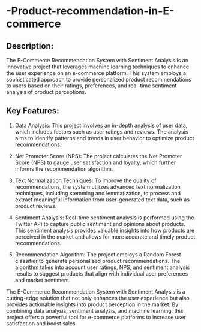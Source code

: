 # -Product-recommendation-in-E-commerce

## Description:
The E-Commerce Recommendation System with Sentiment Analysis is an innovative project that leverages machine learning techniques to enhance the user experience on an e-commerce platform. This system employs a sophisticated approach to provide personalized product recommendations to users based on their ratings, preferences, and real-time sentiment analysis of product perceptions.

## Key Features:
1. Data Analysis: This project involves an in-depth analysis of user data, which includes factors such as user ratings and reviews. The analysis aims to identify patterns and trends in user behavior to optimize product recommendations.

2. Net Promoter Score (NPS): The project calculates the Net Promoter Score (NPS) to gauge user satisfaction and loyalty, which further informs the recommendation algorithm.

3. Text Normalization Techniques: To improve the quality of recommendations, the system utilizes advanced text normalization techniques, including stemming and lemmatization, to process and extract meaningful information from user-generated text data, such as product reviews.

4. Sentiment Analysis: Real-time sentiment analysis is performed using the Twitter API to capture public sentiment and opinions about products. This sentiment analysis provides valuable insights into how products are perceived in the market and allows for more accurate and timely product recommendations.

5. Recommendation Algorithm: The project employs a Random Forest classifier to generate personalized product recommendations. The algorithm takes into account user ratings, NPS, and sentiment analysis results to suggest products that align with individual user preferences and market sentiment.

The E-Commerce Recommendation System with Sentiment Analysis is a cutting-edge solution that not only enhances the user experience but also provides actionable insights into product perception in the market. By combining data analysis, sentiment analysis, and machine learning, this project offers a powerful tool for e-commerce platforms to increase user satisfaction and boost sales.
